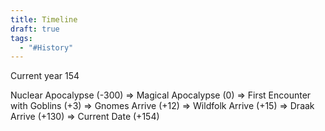 ```yaml
---
title: Timeline
draft: true
tags:
  - "#History"
---
```


Current year 154

Nuclear Apocalypse (-300) => Magical Apocalypse (0) => First Encounter with Goblins (+3) => Gnomes Arrive (+12) => Wildfolk Arrive (+15) => Draak Arrive (+130) => Current Date (+154)